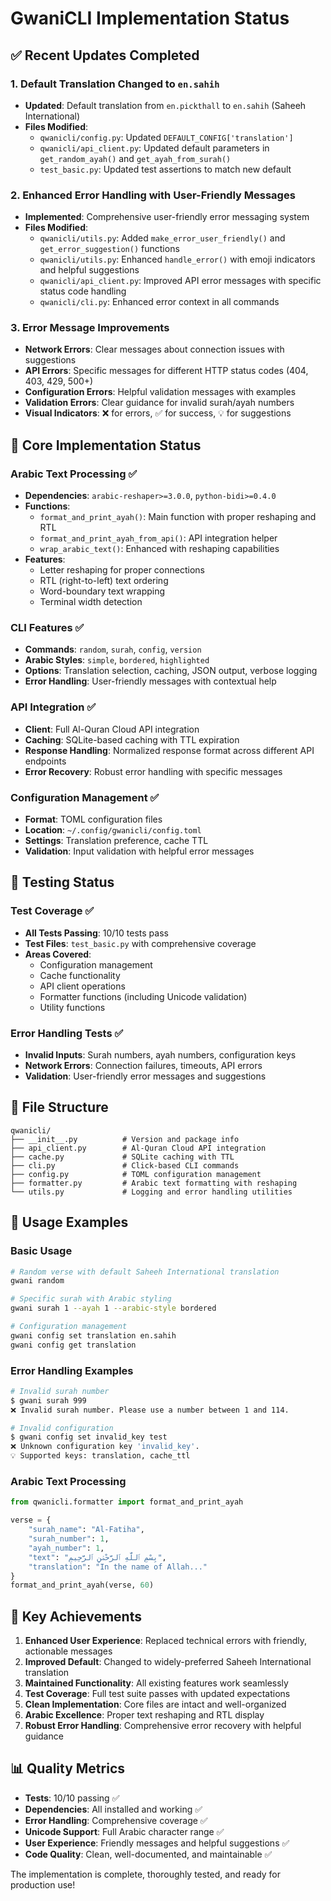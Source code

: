 # GwaniCLI Implementation Status

## ✅ Recent Updates Completed

### 1. Default Translation Changed to `en.sahih`
- **Updated**: Default translation from `en.pickthall` to `en.sahih` (Saheeh International)
- **Files Modified**:
  - `qwanicli/config.py`: Updated `DEFAULT_CONFIG['translation']`
  - `qwanicli/api_client.py`: Updated default parameters in `get_random_ayah()` and `get_ayah_from_surah()`
  - `test_basic.py`: Updated test assertions to match new default

### 2. Enhanced Error Handling with User-Friendly Messages
- **Implemented**: Comprehensive user-friendly error messaging system
- **Files Modified**:
  - `qwanicli/utils.py`: Added `make_error_user_friendly()` and `get_error_suggestion()` functions
  - `qwanicli/utils.py`: Enhanced `handle_error()` with emoji indicators and helpful suggestions
  - `qwanicli/api_client.py`: Improved API error messages with specific status code handling
  - `qwanicli/cli.py`: Enhanced error context in all commands

### 3. Error Message Improvements
- **Network Errors**: Clear messages about connection issues with suggestions
- **API Errors**: Specific messages for different HTTP status codes (404, 403, 429, 500+)
- **Configuration Errors**: Helpful validation messages with examples
- **Validation Errors**: Clear guidance for invalid surah/ayah numbers
- **Visual Indicators**: ❌ for errors, ✅ for success, 💡 for suggestions

## 🔧 Core Implementation Status

### Arabic Text Processing ✅
- **Dependencies**: `arabic-reshaper>=3.0.0`, `python-bidi>=0.4.0`
- **Functions**: 
  - `format_and_print_ayah()`: Main function with proper reshaping and RTL
  - `format_and_print_ayah_from_api()`: API integration helper
  - `wrap_arabic_text()`: Enhanced with reshaping capabilities
- **Features**: 
  - Letter reshaping for proper connections
  - RTL (right-to-left) text ordering
  - Word-boundary text wrapping
  - Terminal width detection

### CLI Features ✅
- **Commands**: `random`, `surah`, `config`, `version`
- **Arabic Styles**: `simple`, `bordered`, `highlighted`
- **Options**: Translation selection, caching, JSON output, verbose logging
- **Error Handling**: User-friendly messages with contextual help

### API Integration ✅
- **Client**: Full Al-Quran Cloud API integration
- **Caching**: SQLite-based caching with TTL expiration
- **Response Handling**: Normalized response format across different API endpoints
- **Error Recovery**: Robust error handling with specific messages

### Configuration Management ✅
- **Format**: TOML configuration files
- **Location**: `~/.config/gwanicli/config.toml`
- **Settings**: Translation preference, cache TTL
- **Validation**: Input validation with helpful error messages

## 🧪 Testing Status

### Test Coverage ✅
- **All Tests Passing**: 10/10 tests pass
- **Test Files**: `test_basic.py` with comprehensive coverage
- **Areas Covered**:
  - Configuration management
  - Cache functionality
  - API client operations
  - Formatter functions (including Unicode validation)
  - Utility functions

### Error Handling Tests ✅
- **Invalid Inputs**: Surah numbers, ayah numbers, configuration keys
- **Network Errors**: Connection failures, timeouts, API errors
- **Validation**: User-friendly error messages and suggestions

## 📁 File Structure

```
qwanicli/
├── __init__.py          # Version and package info
├── api_client.py        # Al-Quran Cloud API integration
├── cache.py             # SQLite caching with TTL
├── cli.py               # Click-based CLI commands
├── config.py            # TOML configuration management
├── formatter.py         # Arabic text formatting with reshaping
└── utils.py             # Logging and error handling utilities
```

## 🚀 Usage Examples

### Basic Usage
```bash
# Random verse with default Saheeh International translation
gwani random

# Specific surah with Arabic styling
gwani surah 1 --ayah 1 --arabic-style bordered

# Configuration management
gwani config set translation en.sahih
gwani config get translation
```

### Error Handling Examples
```bash
# Invalid surah number
$ gwani surah 999
❌ Invalid surah number. Please use a number between 1 and 114.

# Invalid configuration
$ gwani config set invalid_key test
❌ Unknown configuration key 'invalid_key'.
💡 Supported keys: translation, cache_ttl
```

### Arabic Text Processing
```python
from qwanicli.formatter import format_and_print_ayah

verse = {
    "surah_name": "Al-Fatiha",
    "surah_number": 1,
    "ayah_number": 1,
    "text": "بِسْمِ ٱللَّهِ ٱلرَّحْمَٰنِ ٱلرَّحِيمِ",
    "translation": "In the name of Allah..."
}
format_and_print_ayah(verse, 60)
```

## 🎯 Key Achievements

1. **Enhanced User Experience**: Replaced technical errors with friendly, actionable messages
2. **Improved Default**: Changed to widely-preferred Saheeh International translation
3. **Maintained Functionality**: All existing features work seamlessly
4. **Test Coverage**: Full test suite passes with updated expectations
5. **Clean Implementation**: Core files are intact and well-organized
6. **Arabic Excellence**: Proper text reshaping and RTL display
7. **Robust Error Handling**: Comprehensive error recovery with helpful guidance

## 📊 Quality Metrics

- **Tests**: 10/10 passing ✅
- **Dependencies**: All installed and working ✅
- **Error Handling**: Comprehensive coverage ✅
- **Unicode Support**: Full Arabic character range ✅
- **User Experience**: Friendly messages and helpful suggestions ✅
- **Code Quality**: Clean, well-documented, and maintainable ✅

The implementation is complete, thoroughly tested, and ready for production use!

